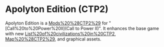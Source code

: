 # Apolyton Edition (CTP2)

Apolyton Edition is a [Mods%20%28CTP2%29](mod) for "[Call%20to%20Power%20II](Call to Power II)". It enhances the base game with new [List%20of%20civilizations%20in%20CTP2](civilizations), [Map%20%28CTP2%29](maps), and graphical assets.